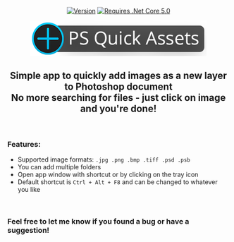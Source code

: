 <div align="center">
    
[![Version](https://img.shields.io/github/v/release/mortuusars/PsQuickAssets?label=Latest%20Version)](https://github.com/mortuusars/PSQuickAssets/releases/latest)
[![Requires .Net Core 5.0](https://img.shields.io/badge/Requires-.NET%205.0%20Runtime-orange)](https://dotnet.microsoft.com/download)
</div>


<div align="center">
    <a href="https://github.com/mortuusars/PSQuickAssets/releases/"><img src="Images/PSQuickAssets-Logo-400.png" width="400"><a>
</div>


<div align="center">
    <h2> Simple app to quickly add images as a new layer to Photoshop document<br>No more searching for files - just click on image and you're done!</h2>
</div>

<br>

### Features:

- Supported image formats: `.jpg .png .bmp .tiff .psd .psb`
- You can add multiple folders 
- Open app window with shortcut or by clicking on the tray icon
- Default shortcut is  `Ctrl + Alt + F8`  and can be changed to whatever you like

<br>

### Feel free to let me know if you found a bug or have a suggestion!
